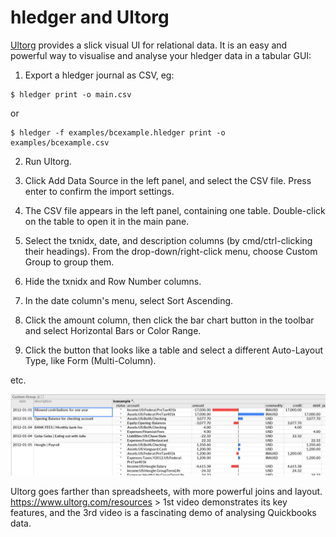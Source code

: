 # hledger and Ultorg

[Ultorg](https://www.ultorg.com/) provides a slick visual UI for relational data.
It is an easy and powerful way to visualise and analyse your hledger data in a tabular GUI:

1. Export a hledger journal as CSV, eg:
```shell
$ hledger print -o main.csv
```
or
```shell
$ hledger -f examples/bcexample.hledger print -o examples/bcexample.csv
```

2. Run Ultorg.

3. Click Add Data Source in the left panel, and select the CSV file. Press enter to confirm the import settings.

4. The CSV file appears in the left panel, containing one table. Double-click on the table to open it in the main pane.

5. Select the txnidx, date, and description columns (by cmd/ctrl-clicking their headings). From the drop-down/right-click menu, choose Custom Group to group them.

6. Hide the txnidx and Row Number columns.

7. In the date column's menu, select Sort Ascending.

8. Click the amount column, then click the bar chart button in the toolbar and select Horizontal Bars or Color Range.

9. Click the button that looks like a table and select a different Auto-Layout Type, like Form (Multi-Column).

etc.

![ultorg example 1](images/ultorg-1.png)

Ultorg goes farther than spreadsheets, with more powerful joins and layout.
https://www.ultorg.com/resources > 1st video demonstrates its key features,
and the 3rd video is a fascinating demo of analysing Quickbooks data.
